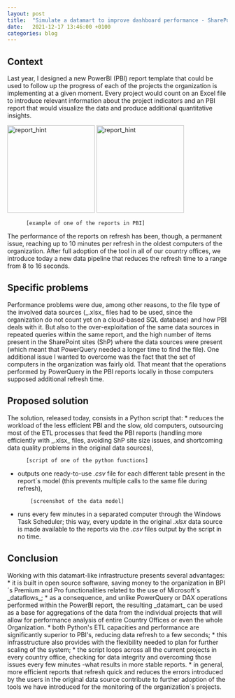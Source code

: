 ```yaml
---
layout: post
title:  "Simulate a datamart to improve dashboard performance - SharePoint, Python and PowerBI"
date:   2021-12-17 13:46:00 +0100
categories: blog
---
```



<h2>Context</h2>
Last year, I designed a new PowerBI (PBI) report template that could be used to follow up the progress of each of the projects the organization is implementing at a given moment. Every project would count on an Excel file to introduce relevant information about the project indicators and an PBI report that would visualize the data and produce additional quantitative insights. 

<img src="https://user-images.githubusercontent.com/34288246/149135915-052a509d-b88e-425e-a33e-d326aeae9f03.jpg" alt="report_hint" width="200"/> <img src="https://user-images.githubusercontent.com/34288246/149134648-3f8472e9-923b-4d60-a8ad-83cb1fd91924.jpg" alt="report_hint" width="200"/>

          [example of one of the reports in PBI]


The performance of the reports on refresh has been, though, a permanent issue, reaching up to 10 minutes per refresh in the oldest computers of the organization. After full adoption of the tool in all of our country offices, we introduce today a new data pipeline that reduces the refresh time to a range from 8 to 16 seconds. 

<h2>Specific problems</h2>
Performance problems were due, among other reasons, to the file type of the involved data sources (_.xlsx_ files had to be used, since the organization do not count yet on a cloud-based SQL database) and how PBI deals with it. But also to the over-exploitation of the same data sources in repeated queries within the same report, and the high number of items present in the SharePoint sites (ShP) where the data sources were present (which meant that PowerQuery needed a longer time to find the file). 
One additional issue I wanted to overcome was the fact that the set of computers in the organization was fairly old. That meant that the operations performed by PowerQuery in the PBI reports locally in those computers supposed additional refresh time. 

<h2>Proposed solution</h2>
The solution, released today, consists in a Python script that: 
* reduces the workload of the less efficient PBI and the slow, old computers, outsourcing most of the ETL processes that feed the PBI reports (handling more efficiently with _.xlsx_ files, avoiding ShP site size issues, and shortcoming data quality problems in the original data sources),

          [script of one of the python functions]

* outputs one ready-to-use _.csv_ file for each different table present in the report´s model (this prevents multiple calls to the same file during refresh),

          [screenshot of the data model]

* runs every few minutes in a separated computer through the Windows Task Scheduler; this way, every update in the original _.xlsx_ data source is made available to the reports via the _.csv_ files output by the script in no time.

<h2>Conclusion</h2>
Working with this datamart-like infrastructure presents several advantages: 
* it is built in open source software, saving money to the organization in BPI´s Premium and Pro functionalities related to the use of Microsoft´s _dataflows_;
* as a consequence, and unlike PowerQuery or DAX operations performed within the PowerBI report, the resulting _datamart_ can be used as a base for aggregations of the data from the individual projects that will allow for performance analysis of entire Country Offices or even the whole Organization.
* both Python's ETL capacities and performance are significantly superior to PBI's, reducing data refresh to a few seconds; 
* this infrasstructure also provides with the flexibility needed to plan for further scaling of the system;
* the script loops across all the current projects in every country office, checking for data integrity and overcoming those issues every few minutes -what results in more stable reports.
* in general, more efficient reports that refresh quick and reduces the errors introduced by the users in the original data source contribute to further adoption of the tools we have introduced for the monitoring of the organization´s projects.

